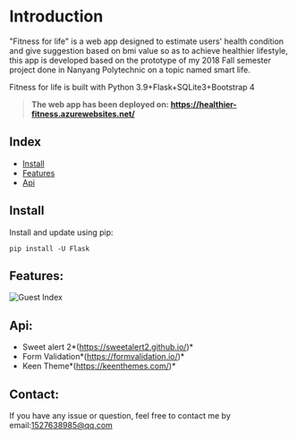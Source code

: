 # Introduction

"Fitness for life" is a web app designed to estimate users' health condition and give suggestion based on bmi value so
as to achieve healthier lifestyle, this app is developed based on the prototype of my 2018 Fall semester project done in
Nanyang Polytechnic on a topic named smart life.

Fitness for life is built with Python 3.9+Flask+SQLite3+Bootstrap 4

> **The web app has been deployed on: https://healthier-fitness.azurewebsites.net/**

## Index

- [Install](#install)
- [Features](#features)
- [Api](#api)

## Install

Install and update using pip:

```
pip install -U Flask
```

## Features:

![Guest Index](/Pic/\(1\).png)


## Api:

- Sweet alert 2*(https://sweetalert2.github.io/)*
- Form Validation*(https://formvalidation.io/)*
- Keen Theme*(https://keenthemes.com/)*

## Contact:

If you have any issue or question, feel free to contact me by email:1527638985@qq.com
